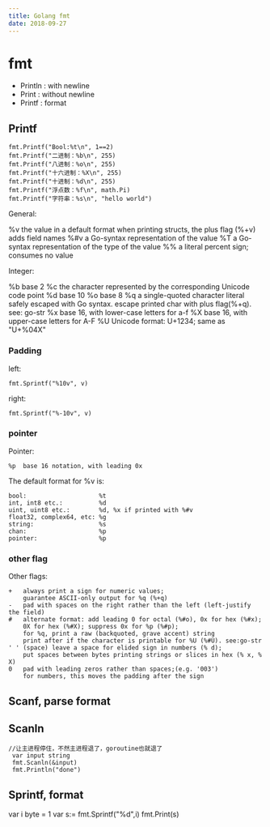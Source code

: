 ```yaml
---
title: Golang fmt
date: 2018-09-27
---
```

# fmt

- Println : with newline
- Print : without newline
- Printf : format

## Printf

    fmt.Printf("Bool:%t\n", 1==2)
    fmt.Printf("二进制：%b\n", 255)
    fmt.Printf("八进制：%o\n", 255)
    fmt.Printf("十六进制：%X\n", 255)
    fmt.Printf("十进制：%d\n", 255)
    fmt.Printf("浮点数：%f\n", math.Pi)
    fmt.Printf("字符串：%s\n", "hello world")

General:

  %v	the value in a default format
  	when printing structs, the plus flag (%+v) adds field names
  %#v	a Go-syntax representation of the value
  %T	a Go-syntax representation of the type of the value
  %%	a literal percent sign; consumes no value

Integer:

  %b	base 2
  %c	the character represented by the corresponding Unicode code point
  %d	base 10
  %o	base 8
  %q	a single-quoted character literal safely escaped with Go syntax.
  	escape printed char with plus flag(%+q). see: go-str
  %x	base 16, with lower-case letters for a-f
  %X	base 16, with upper-case letters for A-F
  %U	Unicode format: U+1234; same as "U+%04X"

### Padding
left:

    fmt.Sprintf("%10v", v)

right:

    fmt.Sprintf("%-10v", v)

### pointer
Pointer:

	%p	base 16 notation, with leading 0x

The default format for %v is:

	bool:                    %t
	int, int8 etc.:          %d
	uint, uint8 etc.:        %d, %x if printed with %#v
	float32, complex64, etc: %g
	string:                  %s
	chan:                    %p
	pointer:                 %p

### other flag
Other flags:

	+	always print a sign for numeric values;
		guarantee ASCII-only output for %q (%+q)
	-	pad with spaces on the right rather than the left (left-justify the field)
	#	alternate format: add leading 0 for octal (%#o), 0x for hex (%#x);
		0X for hex (%#X); suppress 0x for %p (%#p);
		for %q, print a raw (backquoted, grave accent) string
		print after if the character is printable for %U (%#U). see:go-str
	' '	(space) leave a space for elided sign in numbers (% d);
		put spaces between bytes printing strings or slices in hex (% x, % X)
	0	pad with leading zeros rather than spaces;(e.g. '003')
		for numbers, this moves the padding after the sign

## Scanf, parse format
## Scanln

	//让主进程停住，不然主进程退了，goroutine也就退了
	 var input string
	 fmt.Scanln(&input)
	 fmt.Println("done")

## Sprintf, format

  var i byte = 1
  var s:= fmt.Sprintf("%d",i)
  fmt.Print(s)